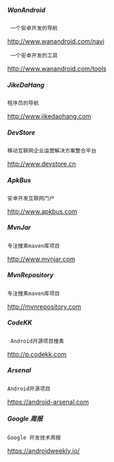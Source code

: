 
##### WanAndroid
 
     一个安卓开发的导航

http://www.wanandroid.com/navi
     
     一个安卓开发的工具

http://www.wanandroid.com/tools

##### JikeDaHang

    程序员的导航

http://www.jikedaohang.com

##### DevStore

    移动互联网企业运营解决方案整合平台

http://www.devstore.cn

##### ApkBus

    安卓开发互联网门户

http://www.apkbus.com

##### MvnJar

    专注搜素maven库项目

http://www.mvnjar.com 

##### MvnRepository
     
    专注搜素maven库项目
     
http://mvnrepository.com


##### CodeKK
     Android开源项目搜素 
  
http://p.codekk.com


#####  Arsenal

    Android开源项目

https://android-arsenal.com

##### Google 周报

    Google 开发技术周报
   
https://androidweekly.io/
